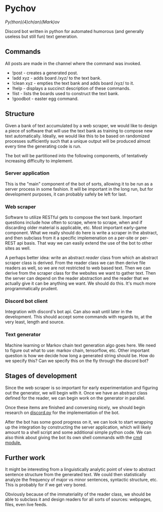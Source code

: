# Pychov

*Py(thon)(4)ch(an)(Mark)ov*

Discord bot written in python for automated humorous (and generally useless but still fun) text generation.

## Commands

All posts are made in the channel where the command was invoked.

* !post - creates a generated post.
* !add xyz - adds board /xyz/ to the text bank.
* !clean xyz - empties the text bank and adds board /xyz/ to it.
* !help - displays a succinct description of these commands.
* !list - lists the boards used to construct the text bank.
* !goodbot - easter egg command.

## Structure

Given a bank of text accumulated by a web scraper, we would like to design a piece of software that will use the text bank as training to compose new text automatically. Ideally, we would like this to be based on randomized processes sufficiently such that a unique output will be produced almost every time the generating code is run.

The bot will be partitioned into the following components, of tentatively increasing difficulty to implement.

### Server application

This is the "main" component of the bot of sorts, allowing it to be run as a server process in some fashion. It will be important in the long run, but for development purposes, it can probably safely be left for last.

### Web scraper

Software to utilize RESTful gets to compose the text bank. Important questions include how often to scrape, where to scrape, when and if discarding older material is applicable, etc. Most important early-game component. What we really should do here is write a scraper in the abstract, and then subclass from it a specific implemenation on a per-site or per-REST api basis. That way we can easily extend the use of the bot to other sites as well.

A perhaps better idea: write an abstract *reader* class from which an abstract scraper class is derived. From the reader class we can then derive file readers as well, so we are not restricted to web based text. Then we can derive from the scraper class for the websites we want to gather text. Then the server can depend on the reader abstraction and the reader that we actually give it can be anything we want. We should do this. It's much more programmatically prudent.

### Discord bot client

Integration with discord's bot api. Can also wait until later in the development. This should accept some commands with regards to, at the very least, length and source.

### Text generator

Machine learning or Markov chain text generation algo goes here. We need to figure out what to use: markov chain, tensorflow, etc. Other important question is how we decide how long a generated string should be. How do we specify this? Can we specify this on the fly through the discord bot?


## Stages of development

Since the web scraper is so important for early experimentation and figuring out the generator, we will begin with it. Once we have an abstract class defined for the reader, we can begin work on the generator in parallel.

Once these items are finished and conversing nicely, we should begin research on [discord.py](https://github.com/Rapptz/discord.py) for the implementation of the bot.

After the bot has some good progress on it, we can look to start wrapping up the integration by constructing the server application, which will likely amount to a shell script and some additional simple python code. We can also think about giving the bot its own shell commands with the [cmd module.](https://docs.python.org/3/library/cmd.html)

## Further work

It might be interesting from a linguistically analytic point of view to abstract sentence structure from the generated text. We could then statistically analyze the frequency of major vs minor sentences, syntactic structure, etc. This is probably for if we get very bored.

Obviously because of the immateriality of the reader class, we should be able to subclass it and design readers for all sorts of sources: webpages, files, even live feeds.
